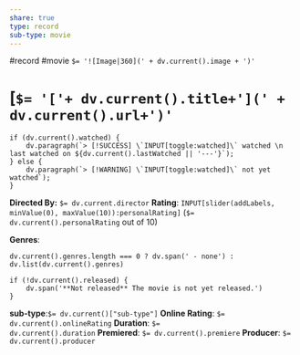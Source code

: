 ```yaml
---
share: true
type: record
sub-type: movie
---
```

#record #movie
`$= '![Image|360](' + dv.current().image + ')'`

# [`$= '['+ dv.current().title+'](' + dv.current().url+')'`

```dataviewjs
if (dv.current().watched) {
	dv.paragraph(`> [!SUCCESS] \`INPUT[toggle:watched]\` watched \n last watched on ${dv.current().lastWatched || '---'}`);
} else {
	dv.paragraph(`> [!WARNING] \`INPUT[toggle:watched]\` not yet watched`);
}
```
**Directed By:** `$= dv.current.director`
**Rating**: `INPUT[slider(addLabels, minValue(0), maxValue(10)):personalRating]` (`$= dv.current().personalRating` out of 10)

**Genres**:

```dataviewjs
dv.current().genres.length === 0 ? dv.span(' - none') : dv.list(dv.current().genres)
```

```dataviewjs
if (!dv.current().released) {
	dv.span('**Not released** The movie is not yet released.')
}
```

**sub-type**:`$= dv.current()["sub-type"]` **Online Rating**: `$= dv.current().onlineRating` **Duration**: `$= dv.current().duration` **Premiered**: `$= dv.current().premiere` **Producer**: `$= dv.current().producer`